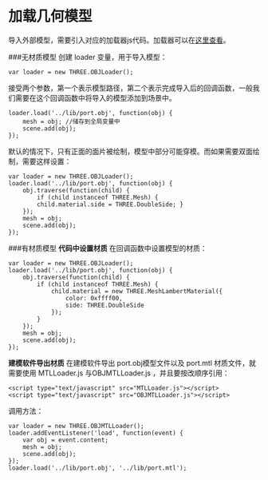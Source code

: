 加载几何模型
====
导入外部模型，需要引入对应的加载器js代码。加载器可以在[这里查看][1]。

###无材质模型
创建 loader 变量，用于导入模型：

    var loader = new THREE.OBJLoader();
接受两个参数，第一个表示模型路径，第二个表示完成导入后的回调函数，一般我们需要在这个回调函数中将导入的模型添加到场景中。

    loader.load('../lib/port.obj', function(obj) {
        mesh = obj; //储存到全局变量中
        scene.add(obj);
    });
默认的情况下，只有正面的面片被绘制，模型中部分可能穿模。而如果需要双面绘制，需要这样设置：

    var loader = new THREE.OBJLoader();
    loader.load('../lib/port.obj', function(obj) {
        obj.traverse(function(child) {
            if (child instanceof THREE.Mesh) {
            child.material.side = THREE.DoubleSide; }
        });
        mesh = obj;
        scene.add(obj);
    });
###有材质模型
**代码中设置材质**
在回调函数中设置模型的材质：

    var loader = new THREE.OBJLoader();
    loader.load('../lib/port.obj', function(obj) {
        obj.traverse(function(child) {
            if (child instanceof THREE.Mesh) {
                child.material = new THREE.MeshLambertMaterial({
                    color: 0xffff00,
                    side: THREE.DoubleSide
                });
            }
        });
        mesh = obj;
        scene.add(obj);
    });

**建模软件导出材质**
在建模软件导出 port.obj模型文件以及 port.mtl 材质文件，就需要使用 MTLLoader.js 与OBJMTLLoader.js ，并且要按改顺序引用：

    <script type="text/javascript" src="MTLLoader.js"></script>
    <script type="text/javascript" src="OBJMTLLoader.js"></script>
调用方法：

    var loader = new THREE.OBJMTLLoader();
    loader.addEventListener('load', function(event) {
        var obj = event.content;
        mesh = obj;
        scene.add(obj);
    });
    loader.load('../lib/port.obj', '../lib/port.mtl');

  [1]: https://github.com/mrdoob/three.js/tree/master/examples/js/loaders